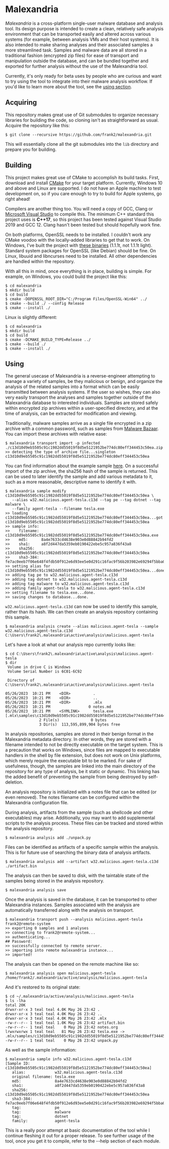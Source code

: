 # Malexandria

*Malexandria* is a cross-platform single-user malware database and analysis tool. Its design purpose is intended
to create a clean, relatively safe analysis environment that can be transported easily and altered across various systems
(for example, between analysis VMs and their host systems). It is also intended to make sharing analyses and their associated
samples a more streamlined task. Samples and malware data are all stored in a traditional fashion (encrypted zip files) for ease
of transport and manipulation outside the database, and can be bundled together and exported for further analysis without
the use of the Malexandria tool.

Currently, it's only ready for beta uses by people who are curious and want to try using the tool to integrate into their
malware analysis workflow. If you'd like to learn more about the tool, see the [using section](#using).

## Acquiring

This repository makes great use of Git submodules to organize necessary libraries for building the code, so cloning isn't as
straightforward as usual. Acquire the repository like this:

```
$ git clone --recursive https://github.com/frank2/malexandria.git
```

This will essentially clone all the git submodules into the `lib` directory and prepare you for building.

## Building

This project makes great use of CMake to accomplish its build tasks. First, download and install [CMake](https://cmake.org) for
your target platform. Currently, Windows 10 and above and Linux are supported. I do not have an Apple machine to test development
on, so if you care enough to try to build for Apple systems, go right ahead!

Compilers are another thing too. You will need a copy of GCC, Clang or [Microsoft Visual Studio](https://visualstudio.microsoft.com)
to compile this. The minimum C++ standard this project uses is **C++17**, so this project has been tested against Visual Studio 2019
and GCC 12. Clang hasn't been tested but should hopefully work fine.

On both platforms, OpenSSL needs to be installed. I couldn't work any CMake voodoo with the locally-added libraries to get that to work.
On Windows, I've built the project with [these binaries](https://slproweb.com/products/Win32OpenSSL.html) (1.1.1t, not 1.1.1t light).
Standard system packages for OpenSSL (like Debian) should be fine. On Linux, libuuid and libncurses need to be installed. All other
dependencies are handled within the repository.

With all this in mind, once everything is in place, building is simple. For example, on Windows, you could build the project like this:

```
$ cd malexandria
$ mkdir build
$ cd build
$ cmake -DOPENSSL_ROOT_DIR="C:/Program Files/OpenSSL-Win64" ../
$ cmake --build ./ --config Release
$ cmake --install ./
```

Linux is slightly different:

```
$ cd malexandria
$ mkdir build
$ cd build
$ cmake -DCMAKE_BUILD_TYPE=Release ../
$ cmake --build ./
$ cmake --install ./
```

## Using

The general usecase of Malexandria is a reverse-engineer attempting to manage a variety of samples, be they malicious or benign,
and organize the analysis of the related samples into a format which can be easily transmitted between analysis systems. If the user
so wishes, they can also very easily transport the analyses and samples together outside of the Malexandria database to interested
individuals. Samples are stored safely within encrypted zip archives within a user-specified directory, and at the time of
analysis, can be extracted for modification and viewing.

Traditionally, malware samples arrive as a single file encrypted in a zip archive with a common password, such as samples
from [Malware Bazaar](bazaar.abuse.ch). You can import these archives with relative ease:

```
$ malexandria transport import -p infected ./c13d10d9eb5505c91c1982dd55019f8d5e5121952be774dc80eff344453c50ea.zip
>> detecting the type of archive file...singleton
c13d10d9eb5505c91c1982dd55019f8d5e5121952be774dc80eff344453c50ea
```

You can find information about the example sample [here](https://bazaar.abuse.ch/sample/c13d10d9eb5505c91c1982dd55019f8d5e5121952be774dc80eff344453c50ea/).
On a successful import of the zip archive, the sha256 hash of the sample is returned. This can be used to later identify the sample
and add various metadata to it, such as a more reasonable, descriptive name to identify it with.

```
$ malexandria sample modify c13d10d9eb5505c91c1982dd55019f8d5e5121952be774dc80eff344453c50ea \
   --alias w32.malicious.agent-tesla.c13d --tag pe --tag dotnet --tag malware \
   --family agent-tesla --filename tesla.exe
>> loading c13d10d9eb5505c91c1982dd55019f8d5e5121952be774dc80eff344453c50ea...got c13d10d9eb5505c91c1982dd55019f8d5e5121952be774dc80eff344453c50ea
>> sample info:
>>    filename: c13d10d9eb5505c91c1982dd55019f8d5e5121952be774dc80eff344453c50ea.exe
>>    md5:      8a4e7633cd4638e903e0d88842b94fd2
>>    sha1:     a8f2d447da5359eb0190422ebe5c957a836f43a8
>>    sha256:   c13d10d9eb5505c91c1982dd55019f8d5e5121952be774dc80eff344453c50ea
>>    sha3-384: fe7ac0eeb7f06e648f4fdb50f912e6d93ee5e0d291c16fac9f56b203982e69294f5bba0187cd01965d7e8c3b7cb555e0
>> setting alias for c13d10d9eb5505c91c1982dd55019f8d5e5121952be774dc80eff344453c50ea...done.
>> adding tag pe to w32.malicious.agent-tesla.c13d
>> adding tag dotnet to w32.malicious.agent-tesla.c13d
>> adding tag malware to w32.malicious.agent-tesla.c13d
>> adding family agent-tesla to w32.malicious.agent-tesla.c13d
>> setting filename to tesla.exe...done.
>> saving changes to database...done.
```

`w32.malicious.agent-tesla.c13d` can now be used to identify this sample, rather than its hash. We can then create an analysis
repository containing this sample.

```
$ malexandria analysis create --alias malicious.agent-tesla --sample w32.malicious.agent-tesla.c13d
C:\Users\frank2\.malexandria\active\analysis\malicious.agent-tesla
```

Let's have a look at what our analysis repo currently looks like:

```
$ cd C:\Users\frank2\.malexandria\active\analysis\malicious.agent-tesla
$ dir
 Volume in drive C is Windows
 Volume Serial Number is 6C01-6C92

 Directory of C:\Users\frank2\.malexandria\active\analysis\malicious.agent-tesla

05/26/2023  10:21 PM    <DIR>          .
05/26/2023  10:21 PM    <DIR>          ..
05/26/2023  10:21 PM    <DIR>          .mlx
05/26/2023  10:21 PM                 0 notes.md
05/26/2023  10:21 PM    <SYMLINK>      tesla.exe [.mlx\samples\c13d10d9eb5505c91c1982dd55019f8d5e5121952be774dc80eff344453c50ea.000]
               2 File(s)              0 bytes
               3 Dir(s)  113,595,899,904 bytes free

```

In analysis repositories, samples are stored in their benign format in the Malexandria metadata directory. In other words, they are stored with a
filename intended to not be directly executable on the target system. This is a precaution that works on Windows, since files are mapped to executable
handlers in the shell by file extension, but does not work on Unix platforms, which merely require the executable bit to be marked. For sake of usefulness,
though, the samples are linked into the main directory of the repository for any type of analysis, be it static or dynamic. This linking has the added
benefit of preventing the sample from being destroyed by self-deletion.

An analysis repository is initialized with a notes file that can be edited (or even removed). The notes filename can be configured within the Malexandria
configuration file.

During analysis, artifacts from the sample (such as shellcode and other executables) may arise. Additionally, you may want to add supplemental scripts
to the analysis process. These files can be tracked and stored within the analysis repository.

```
$ malexandria analysis add ./unpack.py
```

Files can be identified as artifacts of a specific sample within the analysis. This is for future use of searching the binary data of analysis
artifacts. 

```
$ malexandria analysis add --artifact w32.malicious.agent-tesla.c13d ./artifact.bin
```

The analysis can then be saved to disk, with the taintable state of the samples being stored in the analysis repository.

```
$ malexandria analysis save
```

Once the analysis is saved in the database, it can be transported to other Malexandria instances. Samples associated with the analysis
are automatically transferred along with the analysis on transport.

```
$ malexandria transport push --analysis malicious.agent-tesla frank2@remote-system
>> exporting 0 samples and 1 analyses
>> connecting to frank2@remote-system...
>> authenticating...
## Password:
>> successfully connected to remote server.
>> importing into remote malexandria instance...
>> imported!
```

The analysis can then be opened on the remote machine like so:

```
$ malexandria analysis open malicious.agent-tesla
/home/frank2/.malexandria/active/analysis/malicious.agent-tesla
```

And it's restored to its original state:

```
$ cd ~/.malexandria/active/analysis/malicious.agent-tesla
$ ls -lha
total 20K
drwxr-xr-x 3 teal teal 4.0K May 26 23:42 .
drwxr-xr-x 3 teal teal 4.0K May 26 23:42 ..
drwxr-xr-x 3 teal teal 4.0K May 26 23:42 .mlx
-rw-r--r-- 1 teal teal 1.0K May 26 23:42 artifact.bin
-rw-r--r-- 1 teal teal    0 May 26 23:42 notes.org
lrwxrwxrwx 1 teal teal   81 May 26 23:42 tesla.exe -> .mlx/samples/c13d10d9eb5505c91c1982dd55019f8d5e5121952be774dc80eff344453c50ea.000
-rw-r--r-- 1 teal teal    0 May 26 23:42 unpack.py
```

As well as the sample information:

```
$ malexandria sample info w32.malicious.agent-tesla.c13d
[Sample ID: c13d10d9eb5505c91c1982dd55019f8d5e5121952be774dc80eff344453c50ea]
   alias:             w32.malicious.agent-tesla.c13d
   original filename: tesla.exe
   md5:               8a4e7633cd4638e903e0d88842b94fd2
   sha1:              a8f2d447da5359eb0190422ebe5c957a836f43a8
   sha256:            c13d10d9eb5505c91c1982dd55019f8d5e5121952be774dc80eff344453c50ea
   sha3-384:          fe7ac0eeb7f06e648f4fdb50f912e6d93ee5e0d291c16fac9f56b203982e69294f5bba0187cd01965d7e8c3b7cb555e0
   tag:               pe
   tag:               malware
   tag:               dotnet
   family:            agent-tesla
```

This is a really poor attempt at basic documentation of the tool while I continue fleshing it out for a proper release. To see further usage of
the tool, once you get it to compile, refer to the --help section of each module.

